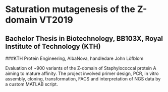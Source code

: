 # Saturation mutagenesis of the Z-domain VT2019
## Bachelor Thesis in Biotechnology, BB103X, Royal Institute of Technology (KTH)
###KTH Protein Engineering, AlbaNova, handledare John Löfblom

Evaluation of ~900 variants of the Z-domain of Staphylococcal protein A aiming to mature affinity. The project involved primer design, PCR, in vitro assembly, cloning, transformation, FACS and interpretation of NGS data by a custom MATLAB script.
